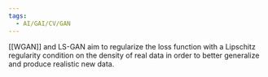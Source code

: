 ```yaml
---
tags:
  - AI/GAI/CV/GAN
---
```


[[WGAN]] and LS-GAN aim to regularize the loss function with a Lipschitz regularity condition on the density of real data in order to better generalize and produce realistic new data.

